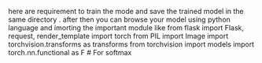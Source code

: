 here are requirement to train the mode and save the trained model in the same directory . after then you can browse your model using python language and imorting the important module like 
from flask import Flask, request, render_template
import torch
from PIL import Image
import torchvision.transforms as transforms
from torchvision import models
import torch.nn.functional as F  # For softmax
